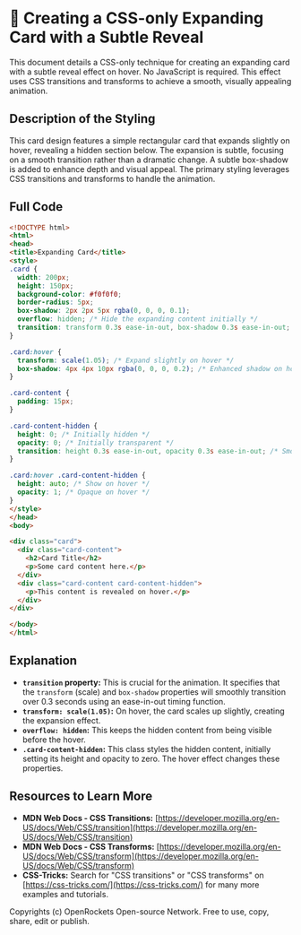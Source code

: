 # 🐞 Creating a CSS-only Expanding Card with a Subtle Reveal


This document details a CSS-only technique for creating an expanding card with a subtle reveal effect on hover.  No JavaScript is required.  This effect uses CSS transitions and transforms to achieve a smooth, visually appealing animation.

## Description of the Styling

This card design features a simple rectangular card that expands slightly on hover, revealing a hidden section below. The expansion is subtle, focusing on a smooth transition rather than a dramatic change.  A subtle box-shadow is added to enhance depth and visual appeal.  The primary styling leverages CSS transitions and transforms to handle the animation.


## Full Code

```html
<!DOCTYPE html>
<html>
<head>
<title>Expanding Card</title>
<style>
.card {
  width: 200px;
  height: 150px;
  background-color: #f0f0f0;
  border-radius: 5px;
  box-shadow: 2px 2px 5px rgba(0, 0, 0, 0.1);
  overflow: hidden; /* Hide the expanding content initially */
  transition: transform 0.3s ease-in-out, box-shadow 0.3s ease-in-out; /* Smooth transition */
}

.card:hover {
  transform: scale(1.05); /* Expand slightly on hover */
  box-shadow: 4px 4px 10px rgba(0, 0, 0, 0.2); /* Enhanced shadow on hover */
}

.card-content {
  padding: 15px;
}

.card-content-hidden {
  height: 0; /* Initially hidden */
  opacity: 0; /* Initially transparent */
  transition: height 0.3s ease-in-out, opacity 0.3s ease-in-out; /* Smooth transition */
}

.card:hover .card-content-hidden {
  height: auto; /* Show on hover */
  opacity: 1; /* Opaque on hover */
}
</style>
</head>
<body>

<div class="card">
  <div class="card-content">
    <h2>Card Title</h2>
    <p>Some card content here.</p>
  </div>
  <div class="card-content card-content-hidden">
    <p>This content is revealed on hover.</p>
  </div>
</div>

</body>
</html>
```


## Explanation

* **`transition` property:** This is crucial for the animation. It specifies that the `transform` (scale) and `box-shadow` properties will smoothly transition over 0.3 seconds using an ease-in-out timing function.
* **`transform: scale(1.05)`:** On hover, the card scales up slightly, creating the expansion effect.
* **`overflow: hidden`:** This keeps the hidden content from being visible before the hover.
* **`.card-content-hidden`:** This class styles the hidden content, initially setting its height and opacity to zero.  The hover effect changes these properties.


## Resources to Learn More

* **MDN Web Docs - CSS Transitions:** [https://developer.mozilla.org/en-US/docs/Web/CSS/transition](https://developer.mozilla.org/en-US/docs/Web/CSS/transition)
* **MDN Web Docs - CSS Transforms:** [https://developer.mozilla.org/en-US/docs/Web/CSS/transform](https://developer.mozilla.org/en-US/docs/Web/CSS/transform)
* **CSS-Tricks:**  Search for "CSS transitions" or "CSS transforms" on [https://css-tricks.com/](https://css-tricks.com/) for many more examples and tutorials.


Copyrights (c) OpenRockets Open-source Network. Free to use, copy, share, edit or publish.

